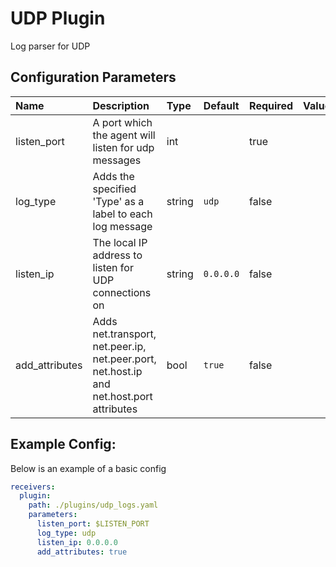 # UDP Plugin

Log parser for UDP

## Configuration Parameters

| Name | Description | Type | Default | Required | Values |
|:-- |:-- |:-- |:-- |:-- |:-- |
| listen_port | A port which the agent will listen for udp messages | int |  | true |  |
| log_type | Adds the specified 'Type' as a label to each log message | string | `udp` | false |  |
| listen_ip | The local IP address to listen for UDP connections on | string | `0.0.0.0` | false |  |
| add_attributes | Adds net.transport, net.peer.ip, net.peer.port, net.host.ip and net.host.port attributes | bool | `true` | false |  |

## Example Config:

Below is an example of a basic config

```yaml
receivers:
  plugin:
    path: ./plugins/udp_logs.yaml
    parameters:
      listen_port: $LISTEN_PORT
      log_type: udp
      listen_ip: 0.0.0.0
      add_attributes: true
```
